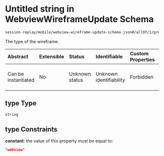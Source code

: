 # Untitled string in WebviewWireframeUpdate Schema

```txt
session-replay/mobile/webview-wireframe-update-schema.json#/allOf/1/properties/type
```

The type of the wireframe.

| Abstract            | Extensible | Status         | Identifiable            | Custom Properties | Additional Properties | Access Restrictions | Defined In                                                                                                                         |
| :------------------ | :--------- | :------------- | :---------------------- | :---------------- | :-------------------- | :------------------ | :--------------------------------------------------------------------------------------------------------------------------------- |
| Can be instantiated | No         | Unknown status | Unknown identifiability | Forbidden         | Allowed               | Read only           | [webview-wireframe-update-schema.json\*](../out/session-replay/mobile/webview-wireframe-update-schema.json "open original schema") |

## type Type

`string`

## type Constraints

**constant**: the value of this property must be equal to:

```json
"webview"
```
